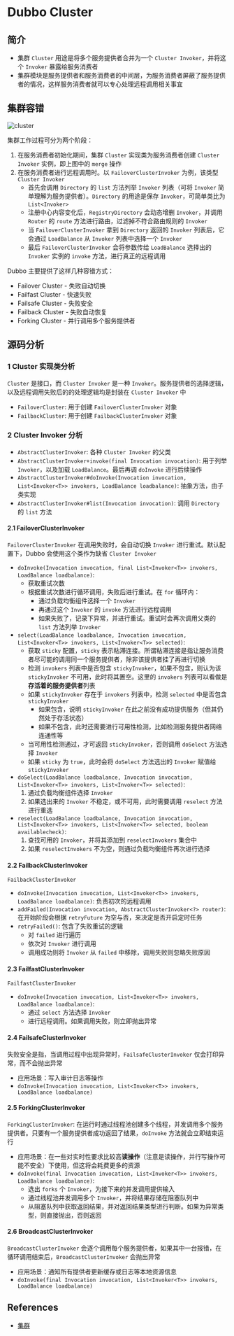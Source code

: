 # Dubbo Cluster

## 简介
- 集群 `Cluster` 用途是将多个服务提供者合并为一个 `Cluster Invoker`，并将这个 `Invoker` 暴露给服务消费者
- 集群模块是服务提供者和服务消费者的中间层，为服务消费者屏蔽了服务提供者的情况，这样服务消费者就可以专心处理远程调用相关事宜

## 集群容错
![cluster](https://s1.wailian.download/2020/01/22/cluster.jpg)

集群工作过程可分为两个阶段：
1. 在服务消费者初始化期间，集群 `Cluster` 实现类为服务消费者创建 `Cluster Invoker` 实例，即上图中的 `merge` 操作
2. 在服务消费者进行远程调用时。以 `FailoverClusterInvoker` 为例，该类型 `Cluster Invoker`
	- 首先会调用 `Directory` 的 `list` 方法列举 `Invoker` 列表（可将 `Invoker` 简单理解为服务提供者）。`Directory` 的用途是保存 `Invoker`，可简单类比为 `List<Invoker>`
	- 注册中心内容变化后，`RegistryDirectory` 会动态增删 `Invoker`，并调用 `Router` 的 `route` 方法进行路由，过滤掉不符合路由规则的 `Invoker`
	- 当 `FailoverClusterInvoker` 拿到 `Directory` 返回的 `Invoker` 列表后，它会通过 `LoadBalance` 从 `Invoker` 列表中选择一个 `Invoker`
	- 最后 `FailoverClusterInvoker` 会将参数传给 `LoadBalance` 选择出的 `Invoker` 实例的 `invoke` 方法，进行真正的远程调用

Dubbo 主要提供了这样几种容错方式：
- Failover Cluster - 失败自动切换
- Failfast Cluster - 快速失败
- Failsafe Cluster - 失败安全
- Failback Cluster - 失败自动恢复
- Forking Cluster - 并行调用多个服务提供者

## 源码分析

### 1 Cluster 实现类分析
`Cluster` 是接口，而 `Cluster Invoker` 是一种 `Invoker`。服务提供者的选择逻辑，以及远程调用失败后的的处理逻辑均是封装在 `Cluster Invoker` 中
- `FailoverCluster`: 用于创建 `FailoverClusterInvoker` 对象
- `FailbackCluster`: 用于创建 `FailbackClusterInvoker` 对象

### 2 Cluster Invoker 分析
- `AbstractClusterInvoker`: 各种 `Cluster Invoker` 的父类
- `AbstractClusterInvoker+invoke(final Invocation invocation)`: 用于列举 `Invoker`，以及加载 `LoadBalance`。最后再调 `doInvoke` 进行后续操作
- `AbstractClusterInvoker#doInvoke(Invocation invocation, List<Invoker<T>> invokers, LoadBalance loadbalance)`: 抽象方法，由子类实现
- `AbstractClusterInvoker#list(Invocation invocation)`: 调用 `Directory` 的 `list` 方法

#### 2.1 FailoverClusterInvoker
`FailoverClusterInvoker` 在调用失败时，会自动切换 `Invoker` 进行重试。默认配置下，Dubbo 会使用这个类作为缺省 `Cluster Invoker`
- `doInvoke(Invocation invocation, final List<Invoker<T>> invokers, LoadBalance loadbalance)`:
	* 获取重试次数
	* 根据重试次数进行循环调用，失败后进行重试。在 `for` 循环内：
		+ 通过负载均衡组件选择一个 `Invoker`
		+ 再通过这个 `Invoker` 的 `invoke` 方法进行远程调用
		+ 如果失败了，记录下异常，并进行重试。重试时会再次调用父类的 `list` 方法列举 `Invoker`
- `select(LoadBalance loadbalance, Invocation invocation, List<Invoker<T>> invokers, List<Invoker<T>> selected)`:
	* 获取 `sticky` 配置，`sticky` 表示粘滞连接。所谓粘滞连接是指让服务消费者尽可能的调用同一个服务提供者，除非该提供者挂了再进行切换
	* 检测 `invokers` 列表中是否包含 `stickyInvoker`，如果不包含，则认为该 `stickyInvoker` 不可用，此时将其置空。这里的 `invokers` 列表可以看做是**存活着的服务提供者**列表
    * 如果 `stickyInvoker` 存在于 `invokers` 列表中，检测 `selected` 中是否包含 `stickyInvoker`
    	+ 如果包含，说明 `stickyInvoker` 在此之前没有成功提供服务（但其仍然处于存活状态）
    	+ 如果不包含，此时还需要进行可用性检测，比如检测服务提供者网络连通性等
    * 当可用性检测通过，才可返回 `stickyInvoker`，否则调用 `doSelect` 方法选择 `Invoker`
    * 如果 `sticky` 为 `true`，此时会将 `doSelect` 方法选出的 `Invoker` 赋值给 `stickyInvoker`
- `doSelect(LoadBalance loadbalance, Invocation invocation, List<Invoker<T>> invokers, List<Invoker<T>> selected)`:
	1. 通过负载均衡组件选择 `Invoker`
	2. 如果选出来的 `Invoker` 不稳定，或不可用，此时需要调用 `reselect` 方法进行重选
- `reselect(LoadBalance loadbalance, Invocation invocation, List<Invoker<T>> invokers, List<Invoker<T>> selected, boolean availablecheck)`:
    1. 查找可用的 `Invoker`，并将其添加到 `reselectInvokers` 集合中
    2. 如果 `reselectInvokers` 不为空，则通过负载均衡组件再次进行选择

#### 2.2 FailbackClusterInvoker
`FailbackClusterInvoker`
- `doInvoke(Invocation invocation, List<Invoker<T>> invokers, LoadBalance loadbalance)`: 负责初次的远程调用
- `addFailed(Invocation invocation, AbstractClusterInvoker<?> router)`: 在开始阶段会根据 `retryFuture` 为空与否，来决定是否开启定时任务
- `retryFailed()`: 包含了失败重试的逻辑
	* 对 `failed` 进行遍历
	* 依次对 `Invoker` 进行调用
	* 调用成功则将 `Invoker` 从 `failed` 中移除，调用失败则忽略失败原因

#### 2.3 FailfastClusterInvoker
`FailfastClusterInvoker`
- `doInvoke(Invocation invocation, List<Invoker<T>> invokers, LoadBalance loadbalance)`:
	* 通过 `select` 方法选择 `Invoker`
	* 进行远程调用。如果调用失败，则立即抛出异常

#### 2.4 FailsafeClusterInvoker
失败安全是指，当调用过程中出现异常时，`FailsafeClusterInvoker` 仅会打印异常，而不会抛出异常
- 应用场景：写入审计日志等操作
- `doInvoke(Invocation invocation, List<Invoker<T>> invokers, LoadBalance loadbalance)`

#### 2.5 ForkingClusterInvoker
`ForkingClusterInvoker`: 在运行时通过线程池创建多个线程，并发调用多个服务提供者。只要有一个服务提供者成功返回了结果，`doInvoke` 方法就会立即结束运行
- 应用场景：在一些对实时性要求比较高**读操作**（注意是读操作，并行写操作可能不安全）下使用，但这将会耗费更多的资源
- `doInvoke(final Invocation invocation, List<Invoker<T>> invokers, LoadBalance loadbalance)`:
	* 选出 `forks` 个 `Invoker`，为接下来的并发调用提供输入
	* 通过线程池并发调用多个 `Invoker`，并将结果存储在阻塞队列中
	* 从阻塞队列中获取返回结果，并对返回结果类型进行判断。如果为异常类型，则直接抛出，否则返回

#### 2.6 BroadcastClusterInvoker
`BroadcastClusterInvoker` 会逐个调用每个服务提供者，如果其中一台报错，在循环调用结束后，`BroadcastClusterInvoker` 会抛出异常
- 应用场景：通知所有提供者更新缓存或日志等本地资源信息
- `doInvoke(final Invocation invocation, List<Invoker<T>> invokers, LoadBalance loadbalance)`

## References
- [集群](http://dubbo.apache.org/zh-cn/docs/source_code_guide/cluster.html)